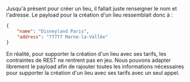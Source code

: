 Jusqu'à présent pour créer un lieu, il fallait juste renseigner le nom et l'adresse. Le payload pour la création d'un lieu ressemblait donc à :

```json
{
    "name": "Disneyland Paris",
    "address": "77777 Marne-la-Vallée"
}
```

En réalité, pour supporter la création d'un lieu avec ses tarifs, les contraintes de REST ne rentrent pas en jeu. Nous pouvons adapter librement le payload afin de rajouter toutes les informations nécessaires pour supporter la création d'un lieu avec ses tarifs avec un seul appel.